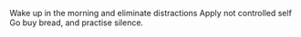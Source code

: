 Wake up in the morning and eliminate distractions
Apply not controlled self
Go buy bread, and practise silence.